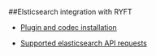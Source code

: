 ##Elsticsearch integration with RYFT

* [Plugin and codec installation](ryft-elastic-plugin/INSTALL.md)

* [Supported elasticsearch API requests](ryft-elastic-plugin/README.md)

